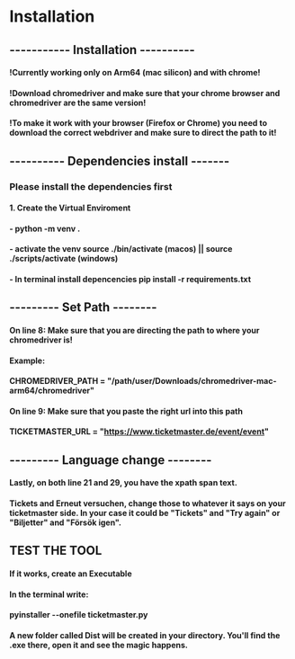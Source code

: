 # Installation

## ----------- Installation ----------
#### !Currently working only on Arm64 (mac silicon) and with chrome! 
#### !Download chromedriver and make sure that your chrome browser and chromedriver are the same version!
#### !To make it work with your browser (Firefox or Chrome) you need to download the correct webdriver and make sure to direct the path to it!

## ---------- Dependencies install -------
### Please install the dependencies first
#### 1. Create the Virtual Enviroment
#### - python -m venv .<insert name>
#### - activate the venv source .<insert name>/bin/activate (macos) || source .<insert name>/scripts/activate (windows)
#### - In terminal install depencencies pip install -r requirements.txt

## --------- Set Path --------
#### On line 8: Make sure that you are directing the path to where your chromedriver is!
#### Example:
#### CHROMEDRIVER_PATH = "/path/user/Downloads/chromedriver-mac-arm64/chromedriver"  

#### On line 9: Make sure that you paste the right url into this path
#### TICKETMASTER_URL = "https://www.ticketmaster.de/event/event"  


## --------- Language change --------
#### Lastly, on both line 21 and 29, you have the xpath span text.
#### Tickets and Erneut versuchen, change those to whatever it says on your ticketmaster side. In your case it could be "Tickets" and "Try again" or "Biljetter" and "Försök igen". 


## TEST THE TOOL 
#### If it works, create an Executable

#### In the terminal write: 
#### pyinstaller --onefile ticketmaster.py
#### A new folder called Dist will be created in your directory. You'll find the .exe there, open it and see the magic happens.